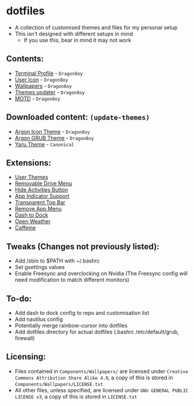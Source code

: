 # dotfiles
 - A collection of customised themes and files for my personal setup
 - This isn't designed with different setups in mind
   - If you use this, bear in mind it may not work

## Contents:
 - [Terminal Profile](https://github.com/Dragon8oy/dotfiles/blob/master/Components/Misc/terminal-profile.dconf) - `Dragon8oy`
 - [User Icon](https://github.com/Dragon8oy/dotfiles/blob/master/Components/Misc/UserIcon.png) - `Dragon8oy`
 - [Wallpapers](https://github.com/Dragon8oy/argon-wallpapers) - `Dragon8oy`
 - [Themes updater](https://github.com/Dragon8oy/dotfiles/blob/master/Components/update-themes) - `Dragon8oy`
 - [MOTD](https://github.com/Dragon8oy/dotfiles/tree/master/Components/motd/update-motd.d) - `Dragon8oy`

## Downloaded content: `(update-themes)`
 - [Argon Icon Theme](https://github.com/Dragon8oy/argon-icon-theme) - `Dragon8oy`
 - [Argon GRUB Theme](https://github.com/Dragon8oy/argon-grub-themes) - `Dragon8oy`
 - [Yaru Theme](https://github.com/ubuntu/yaru) - `Canonical`

## Extensions:
 - [User Themes](https://extensions.gnome.org/extension/19/user-themes/)
 - [Removable Drive Menu](https://extensions.gnome.org/extension/7/removable-drive-menu/)
 - [Hide Activities Button](https://extensions.gnome.org/extension/744/hide-activities-button/)
 - [App Indicator Support](https://extensions.gnome.org/extension/615/appindicator-support/)
 - [Transparent Top Bar](https://extensions.gnome.org/extension/1708/transparent-top-bar/)
 - [Remove App Menu](https://extensions.gnome.org/extension/3906/remove-app-menu/)
 - [Dash to Dock](https://extensions.gnome.org/extension/307/dash-to-dock/)
 - [Open Weather](https://extensions.gnome.org/extension/750/openweather/)
 - [Caffeine](https://extensions.gnome.org/extension/517/caffeine/)

## Tweaks (Changes not previously listed):
 - Add /sbin to $PATH with ~/.bashrc
 - Set gsettings values
 - Enable Freesync and overclocking on Nvidia (The Freesync config will need modification to match different monitors)

## To-do:
 - Add dash to dock config to repo and customisation list
 - Add nautilus config
 - Potentially merge rainbow-cursor into dotfiles
 - Add dotfiles directory for actual dotfiles (.bashrc /etc/default/grub, firewall)

## Licensing:
 - Files contained in `Components/Wallpapers/` are licensed under `Creative Commons Attribution Share Alike 4.0`, a copy of this is stored in `Components/Wallpapers/LICENSE.txt`
 - All other files, unless specified, are licensed under `GNU GENERAL PUBLIC LICENSE v3`, a copy of this is stored in `LICENSE.txt`
